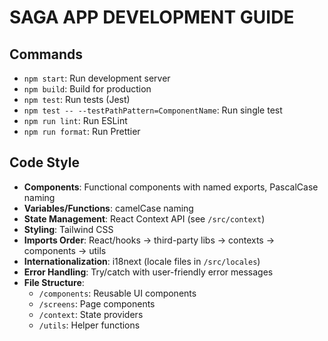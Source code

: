 # SAGA APP DEVELOPMENT GUIDE

## Commands
- `npm start`: Run development server
- `npm build`: Build for production
- `npm test`: Run tests (Jest)
- `npm test -- --testPathPattern=ComponentName`: Run single test
- `npm run lint`: Run ESLint
- `npm run format`: Run Prettier

## Code Style
- **Components**: Functional components with named exports, PascalCase naming
- **Variables/Functions**: camelCase naming
- **State Management**: React Context API (see `/src/context`)
- **Styling**: Tailwind CSS
- **Imports Order**: React/hooks → third-party libs → contexts → components → utils
- **Internationalization**: i18next (locale files in `/src/locales`)
- **Error Handling**: Try/catch with user-friendly error messages
- **File Structure**: 
  - `/components`: Reusable UI components
  - `/screens`: Page components
  - `/context`: State providers
  - `/utils`: Helper functions